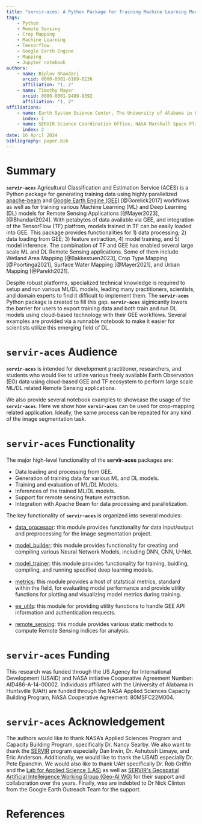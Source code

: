 ```yaml
---
title: "servir-aces: A Python Package for Training Machine Learning Models for Remote Sensing Applications"
tags:
    - Python
    - Remote Sensing
    - Crop Mapping
    - Machine Learning
    - Tensorflow
    - Google Earth Engine
    - Mapping
    - Jupyter notebook
authors:
    - name: Biplov Bhandari
      orcid: 0000-0001-6169-8236
      affiliation: "1, 2"
    - name: Timothy Mayer
      orcid: 0000-0001-9489-9392
      affiliation: "1, 2"
affiliations:
    - name: Earth System Science Center, The University of Alabama in Huntsville, 320 Sparkman Drive, Huntsville, AL 35805, USA
      index: 1
    - name: SERVIR Science Coordination Office, NASA Marshall Space Flight Center, 320 Sparkman Drive, Huntsville, AL 35805, USA
      index: 2
date: 16 April 2024
bibliography: paper.bib
---
```


# Summary

**`servir-aces`** Agricultural Classification and Estimation Service (ACES) is a Python package for generating training data using highly parallelized [apache-beam](https://beam.apache.org/) and [Google Earth Engine (GEE)](https://earthengine.google.com/) [@Gorelick2017] workflows as well as for training various Machine Learning (ML) and Deep Learning (DL) models for Remote Sensing Applications [@Mayer2023], [@Bhandari2024]. With petabytes of data available via GEE, and integration of the TensorFlow (TF) platfrom, models trained in TF can be easily loaded into GEE. This package provides functionalities for 1) data processing; 2) data loading from GEE; 3) feature extraction, 4) model training, and 5) model inference. The combination of TF and GEE has enabled several large scale ML and DL Remote Sensing applications. Some of them include Wetland Area Mapping [@Bakkestuen2023], Crop Type Mapping [@Poortinga2021], Surface Water Mapping [@Mayer2021], and Urban Mapping [@Parekh2021].

Despite robust platforms, specialized technical knowledge is required to setup and run various ML/DL models, leading many practitioners, scientists, and domain experts to find it difficult to implement them. The **`servir-aces`** Python package is created to fill this gap. **`servir-aces`** siginicantly lowers the barrier for users to export training data and both train and run DL models using cloud-based technology with their GEE workflows. Several examples are provided via a runnable notebook to make it easier for scientists utilize this emerging field of DL.

# **`servir-aces`** Audience

**`servir-aces`** is intended for development practitioner, researchers, and students who would like to utilize various freely available Earth Observation (EO) data using cloud-based GEE and TF ecosystem to perform large scale ML/DL related Remote Sensing applications.

We also provide several notebook examples to showcase the usage of the **`servir-aces`**. Here we show how **`servir-aces`** can be used for crop-mapping related application. Ideally, the same process can be repeated for any kind of the image segmentation task.

# **`servir-aces`** Functionality

The major high-level functionality of the **servir-aces** packages are:
- Data loading and processing from GEE.
- Generation of training data for various ML and DL models.
- Training and evaluation of ML/DL Models.
- Inferences of the trained ML/DL models.
- Support for remote sensing feature extraction.
- Integration with Apache Beam for data processing and parallelization.

The key functionality of **`servir-aces`** is organized into several modules:

-   [data_processor](https://servir.github.io/servir-aces/data_processor/): this module provides functionality for data input/output and preprocessing for the image segmentation project.

-   [model_builder](https://servir.github.io/servir-aces/model_builder/): this module provides functionality for creating and compiling various Neural Network Models, including DNN, CNN, U-Net.

-   [model_trainer](https://servir.github.io/servir-aces/model_trainer/): this module provides functionality for training, buidling, compiling, and running specified deep learning models.

-   [metrics](https://servir.github.io/servir-aces/metrics/): this module provides a host of statstical metrics, standard within the field, for evaluating model performance and provide utility functions for plotting and visualizing model metrics during training.

-   [ee_utils](https://servir.github.io/servir-aces/ee_utils/): this module for providing utility functions to handle GEE API information and authentication requests.

-   [remote_sensing](https://servir.github.io/servir-aces/remote_sensing/): this module provides various static methods to compute Remote Sensing indices for analysis.

# **`servir-aces`** Funding
This research was funded through the US Agency for International Development (USAID) and NASA initiative Cooperative Agreement Number: AID486-A-14-00002. Individuals affiliated with the University of Alabama in Huntsville (UAH) are funded through the NASA Applied Sciences Capacity Building Program, NASA Cooperative Agreement: 80MSFC22M004.

# **`servir-aces`** Acknowledgement
The authors would like to thank NASA’s Applied Sciences Program and Capacity Building Program, specifically Dr. Nancy Searby. We also want to thank the [SERVIR](https://servirglobal.net/) program especially Dan Irwin, Dr. Ashutosh Limaye, and Eric Anderson. Additionally, we would like to thank the USAID especially Dr. Pete Epanchin. We would also like to thank UAH specifically Dr. Rob Griffin and the [Lab for Applied Science (LAS)](https://www.uah.edu/essc/laboratory-for-applied-science) as well as [SERVIR's Geospatial Artificial Intelleigence Working Group (Geo-AI WG)](https://tinyurl.com/servir-geo-ai-wg) for their support and collaboration over the years. Finally, wse are indebted to Dr Nick Clinton from the Google Earth Outreach Team for the support.

# References
